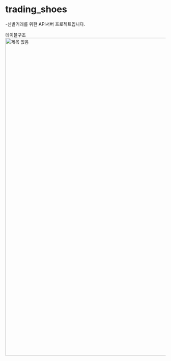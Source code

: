 # trading_shoes

-신발거래를 위한 API서버 프로젝트입니다.


테이블구조
<img width="1000" alt="제목 없음" src="https://user-images.githubusercontent.com/53510936/112419590-033abf00-8d6f-11eb-991e-ef32853c1c08.png">
